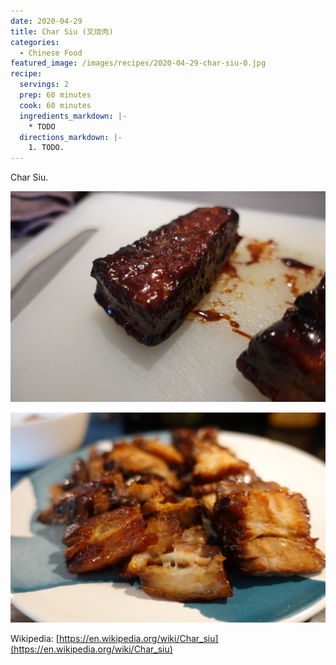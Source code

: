```yaml
---
date: 2020-04-29
title: Char Siu (叉烧肉)
categories:
  - Chinese Food
featured_image: /images/recipes/2020-04-29-char-siu-0.jpg
recipe:
  servings: 2
  prep: 60 minutes
  cook: 60 minutes
  ingredients_markdown: |-
    * TODO
  directions_markdown: |-
    1. TODO.
---
```

Char Siu.

![pic](/images/recipes/2020-04-29-char-siu-1.jpg)

![pic](/images/recipes/2020-04-29-char-siu-2.jpg)

Wikipedia: [https://en.wikipedia.org/wiki/Char_siu](https://en.wikipedia.org/wiki/Char_siu)